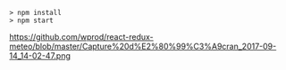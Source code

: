 ```
> npm install
> npm start
```
https://github.com/wprod/react-redux-meteo/blob/master/Capture%20d%E2%80%99%C3%A9cran_2017-09-14_14-02-47.png
